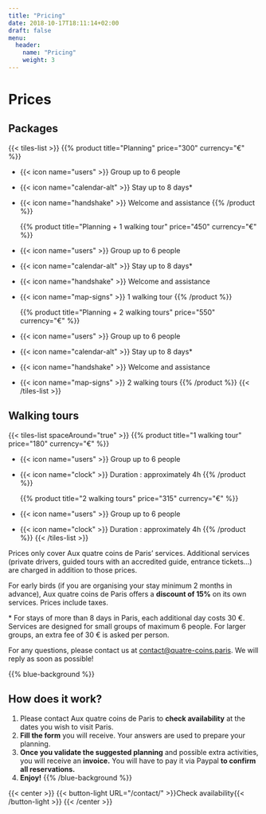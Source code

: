 ```yaml
---
title: "Pricing"
date: 2018-10-17T18:11:14+02:00
draft: false
menu:
  header:
    name: "Pricing"
    weight: 3
---
```


# Prices

## Packages

{{< tiles-list >}}
  {{% product title="Planning" price="300" currency="€" %}}
* {{< icon name="users" >}} Group up to 6 people
* {{< icon name="calendar-alt" >}} Stay up to 8 days*
* {{< icon name="handshake" >}} Welcome and assistance
  {{% /product %}}

  {{% product title="Planning + 1 walking tour" price="450" currency="€" %}}
* {{< icon name="users" >}} Group up to 6 people
* {{< icon name="calendar-alt" >}} Stay up to 8 days*
* {{< icon name="handshake" >}} Welcome and assistance
* {{< icon name="map-signs" >}} 1 walking tour
  {{% /product %}}

  {{% product title="Planning + 2 walking tours" price="550" currency="€" %}}
* {{< icon name="users" >}} Group up to 6 people
* {{< icon name="calendar-alt" >}} Stay up to 8 days*
* {{< icon name="handshake" >}} Welcome and assistance
* {{< icon name="map-signs" >}} 2 walking tours
  {{% /product %}}
{{< /tiles-list >}}

## Walking tours

{{< tiles-list spaceAround="true" >}}
  {{% product title="1 walking tour" price="180" currency="€" %}}
* {{< icon name="users" >}} Group up to 6 people
* {{< icon name="clock" >}} Duration : approximately 4h
  {{% /product %}}

  {{% product title="2 walking tours" price="315" currency="€" %}}
* {{< icon name="users" >}} Group up to 6 people
* {{< icon name="clock" >}} Duration : approximately 4h
  {{% /product %}}
{{< /tiles-list >}}

Prices only cover Aux quatre coins de Paris’ services. Additional services (private drivers, guided tours with an accredited guide, entrance tickets…) are charged in addition to those prices.

For early birds (if you are organising your stay minimum 2 months in advance), Aux quatre coins de Paris offers a **discount of 15%** on its own services. Prices include taxes.

\* For stays of more than 8 days in Paris, each additional day costs 30 €. Services are designed for small groups of maximum 6 people. For larger groups, an extra fee of 30 € is asked per person.

For any questions, please contact us at [contact@quatre-coins.paris](mailto:contact@quatre-coins.paris). We will reply as soon as possible!

{{% blue-background %}}
## How does it work?

1. Please contact Aux quatre coins de Paris to **check availability** at the dates you wish to visit Paris.
2. **Fill the form** you will receive. Your answers are used to prepare your planning.
3. **Once you validate the suggested planning** and possible extra activities, you will receive an **invoice.** You will have to pay it via Paypal **to confirm all reservations.**
4. **Enjoy!**
{{% /blue-background %}}

{{< center >}}
{{< button-light URL="/contact/" >}}Check availability{{< /button-light >}}
{{< /center >}}
